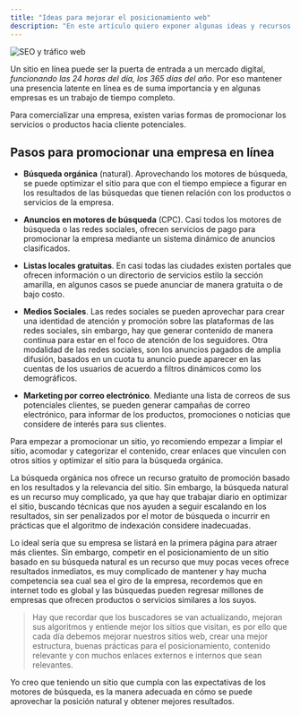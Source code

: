 ```yaml
---
title: "Ideas para mejorar el posicionamiento web"
description: "En este artículo quiero exponer algunas ideas y recursos que podemos usar para el mejorar el posicionamiento web de una empresa"
---
```


![SEO y tráfico web](https://i.imgur.com/FQnVWWo.png "Mejora el posicionamiento de tu sitio web")

Un sitio en línea puede ser la puerta de entrada a un mercado digital, _funcionando las 24 horas del día, los 365 días del año_. Por eso mantener una presencia latente en línea es de suma importancia y en algunas empresas es un trabajo de tiempo completo.

Para comercializar una empresa, existen varias formas de promocionar los servicios o productos hacia cliente potenciales.

## Pasos para promocionar una empresa en línea

- **Búsqueda orgánica** (natural). Aprovechando los motores de búsqueda, se puede optimizar el sitio para que con el tiempo empiece a figurar en los resultados de las búsquedas que tienen relación con los productos o servicios de la empresa.

- **Anuncios en motores de búsqueda** (CPC). Casi todos los motores de búsqueda o las redes sociales, ofrecen servicios de pago para promocionar la empresa mediante un sistema dinámico de anuncios clasificados.

- **Listas locales gratuitas**. En casi todas las ciudades existen portales que ofrecen información o un directorio de servicios estilo la sección amarilla, en algunos casos se puede anunciar de manera gratuita o de bajo costo.

- **Medios Sociales**. Las redes sociales se pueden aprovechar para crear una identidad de atención y promoción sobre las plataformas de las redes sociales, sin embargo, hay que generar contenido de manera continua para estar en el foco de atención de los seguidores. Otra modalidad de las redes sociales, son los anuncios pagados de amplia difusión, basados en un cuota tu anuncio puede aparecer en las cuentas de los usuarios de acuerdo a filtros dinámicos como los demográficos.

- **Marketing por correo electrónico**. Mediante una lista de correos de sus potenciales clientes, se pueden generar campañas de correo electrónico, para informar de los productos, promociones o noticias que considere de interés para sus clientes.

Para empezar a promocionar un sitio, yo recomiendo empezar a limpiar el sitio, acomodar y categorizar el contenido, crear enlaces que vinculen con otros sitios y optimizar el sitio para la búsqueda orgánica.

La búsqueda orgánica nos ofrece un recurso gratuito de promoción basado en los resultados y la relevancia del sitio. Sin embargo, la búsqueda natural es un recurso muy complicado, ya que hay que trabajar diario en optimizar el sitio, buscando técnicas que nos ayuden a seguir escalando en los resultados, sin ser penalizados por el motor de búsqueda o incurrir en prácticas que el algoritmo de indexación considere inadecuadas.

Lo ideal sería que su empresa se listará en la primera página para atraer más clientes. Sin embargo, competir en el posicionamiento de un sitio basado en su búsqueda natural es un recurso que muy pocas veces ofrece resultados inmediatos, es muy complicado de mantener y hay mucha competencia sea cual sea el giro de la empresa, recordemos que en internet todo es global y las búsquedas pueden regresar millones de empresas que ofrecen productos o servicios similares a los suyos.

> Hay que recordar que los buscadores se van actualizando, mejoran sus algoritmos y entiende mejor los sitios que visitan, es por ello que cada día debemos mejorar nuestros sitios web, crear una mejor estructura, buenas prácticas para el posicionamiento, contenido relevante y con muchos enlaces externos e internos que sean relevantes.

Yo creo que teniendo un sitio que cumpla con las expectativas de los motores de búsqueda, es la manera adecuada en cómo se puede aprovechar la posición natural y obtener mejores resultados.
